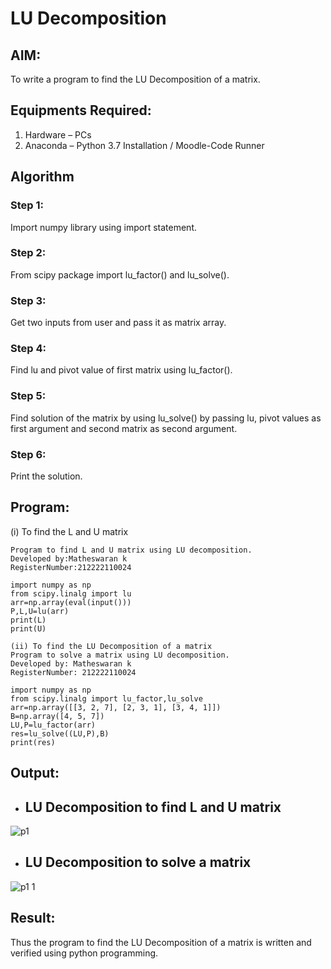 # LU Decomposition 

## AIM:
To write a program to find the LU Decomposition of a matrix.

## Equipments Required:
1. Hardware – PCs
2. Anaconda – Python 3.7 Installation / Moodle-Code Runner

## Algorithm
### Step 1:
Import numpy library using import statement.

### Step 2:
From scipy package import lu_factor() and lu_solve().

### Step 3:
Get two inputs from user and pass it as matrix array.

### Step 4:
Find lu and pivot value of first matrix using lu_factor().

### Step 5:
Find solution of the matrix by using lu_solve() by passing lu, pivot values as first argument and second matrix as second argument.

### Step 6:
Print the solution.

 

## Program:
(i) To find the L and U matrix
```
Program to find L and U matrix using LU decomposition.
Developed by:Matheswaran k
RegisterNumber:212222110024

import numpy as np
from scipy.linalg import lu
arr=np.array(eval(input()))
P,L,U=lu(arr)
print(L)
print(U)
```
```
(ii) To find the LU Decomposition of a matrix
Program to solve a matrix using LU decomposition.
Developed by: Matheswaran k
RegisterNumber: 212222110024

import numpy as np
from scipy.linalg import lu_factor,lu_solve
arr=np.array([[3, 2, 7], [2, 3, 1], [3, 4, 1]])
B=np.array([4, 5, 7])
LU,P=lu_factor(arr)
res=lu_solve((LU,P),B)
print(res)
```

## Output:
   -  ## LU Decomposition to find L and U matrix
![p1](https://user-images.githubusercontent.com/119477782/237006589-773f0501-7912-4460-a873-a66d0770c1e7.png)
  -  ## LU Decomposition to solve a matrix
![p1 1](https://user-images.githubusercontent.com/119477782/237007438-951d1483-0aeb-46d9-b09a-ba11957d459a.png)

## Result:
Thus the program to find the LU Decomposition of a matrix is written and verified using python programming.

